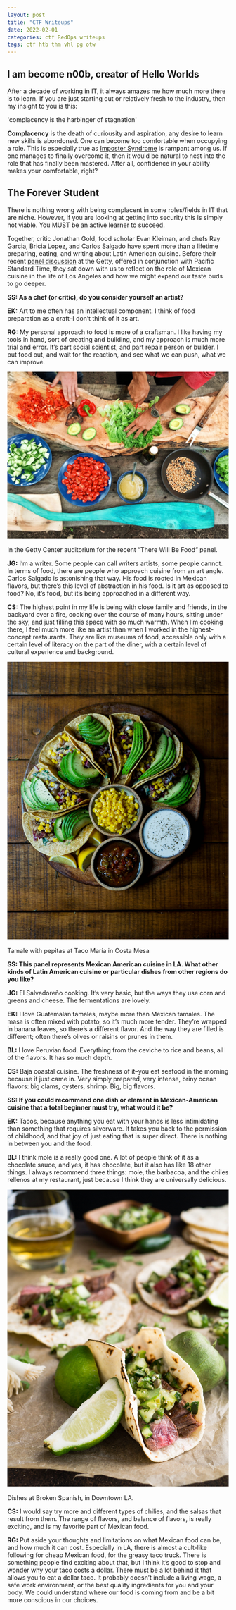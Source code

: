 ```yaml
---
layout: post
title: "CTF Writeups"
date: 2022-02-01
categories: ctf RedOps writeups
tags: ctf htb thm vhl pg otw
---
```



## I am become n00b, creator of Hello Worlds


After a decade of working in IT, it always amazes me how much more there is to learn. If you are just starting out or relatively fresh to the industry, then my insight to you is this:

'complacency is the harbinger of stagnation'

**Complacency** is the death of curiousity and aspiration, any desire to learn new skills is abondoned. One can become too comfortable when occupying a role. This is especially true as [Imposter Syndrome](https://en.wikipedia.org/wiki/Impostor_syndrome)  is rampant among us. If one manages to finally overcome it, then it would be natural to nest into the role that has finally been mastered. After all, confidence in your ability makes your comfortable, right?

## The Forever Student

There is nothing wrong with being complacent in some roles/fields in IT that are niche. However, if you are looking at getting into security this is simply not viable. You MUST be an active learner to succeed.

Together, critic Jonathan Gold, food scholar Evan Kleiman, and chefs Ray Garcia, Bricia Lopez, and Carlos Salgado have spent more than a lifetime preparing, eating, and writing about Latin American cuisine. Before their recent [panel discussion](http://www.getty.edu/visit/cal/events/ev_2035.html) at the Getty, offered in conjunction with Pacific Standard Time, they sat down with us to reflect on the role of Mexican cuisine in the life of Los Angeles and how we might expand our taste buds to go deeper.

**SS: As a chef (or critic), do you consider yourself an artist?**

**EK:** Art to me often has an intellectual component. I think of food preparation as a craft–I don’t think of it as art.

**RG:** My personal approach to food is more of a craftsman. I like having my tools in hand, sort of creating and building, and my approach is much more trial and error. It’s part social scientist, and part repair person or builder. I put food out, and wait for the reaction, and see what we can push, what we can improve.

![Green%20Horned%20&%20Red%20Blooded%20b70b68b84ed34becb8f073fc35f27082/maarten-van-den-heuvel-400626-unsplash.jpg](Green%20Horned%20&%20Red%20Blooded%20b70b68b84ed34becb8f073fc35f27082/maarten-van-den-heuvel-400626-unsplash.jpg)

In the Getty Center auditorium for the recent “There Will Be Food“ panel.

**JG:** I’m a writer. Some people can call writers artists, some people cannot. In terms of food, there are people who approach cuisine from an art angle. Carlos Salgado is astonishing that way. His food is rooted in Mexican flavors, but there’s this level of abstraction in his food. Is it art as opposed to food? No, it’s food, but it’s being approached in a different way.

**CS:** The highest point in my life is being with close family and friends, in the backyard over a fire, cooking over the course of many hours, sitting under the sky, and just filling this space with so much warmth. When I’m cooking there, I feel much more like an artist than when I worked in the highest-concept restaurants. They are like museums of food, accessible only with a certain level of literacy on the part of the diner, with a certain level of cultural experience and background.

![Green%20Horned%20&%20Red%20Blooded%20b70b68b84ed34becb8f073fc35f27082/edgar-castrejon-459814-unsplash.jpg](Green%20Horned%20&%20Red%20Blooded%20b70b68b84ed34becb8f073fc35f27082/edgar-castrejon-459814-unsplash.jpg)

Tamale with pepitas at Taco María in Costa Mesa

**SS: This panel represents Mexican American cuisine in LA. What other kinds of Latin American cuisine or particular dishes from other regions do you like?**

**JG:** El Salvadoreño cooking. It’s very basic, but the ways they use corn and greens and cheese. The fermentations are lovely.

**EK:** I love Guatemalan tamales, maybe more than Mexican tamales. The masa is often mixed with potato, so it’s much more tender. They’re wrapped in banana leaves, so there’s a different flavor. And the way they are filled is different; often there’s olives or raisins or prunes in them.

**BL:** I love Peruvian food. Everything from the ceviche to rice and beans, all of the flavors. It has so much depth.

**CS:** Baja coastal cuisine. The freshness of it–you eat seafood in the morning because it just came in. Very simply prepared, very intense, briny ocean flavors: big clams, oysters, shrimp. Big, big flavors.

**SS: If you could recommend one dish or element in Mexican-American cuisine that a total beginner must try, what would it be?**

**EK:** Tacos, because anything you eat with your hands is less intimidating than something that requires silverware. It takes you back to the permission of childhood, and that joy of just eating that is super direct. There is nothing in between you and the food.

**BL:** I think mole is a really good one. A lot of people think of it as a chocolate sauce, and yes, it has chocolate, but it also has like 18 other things. I always recommend three things: mole, the barbacoa, and the chiles rellenos at my restaurant, just because I think they are universally delicious.

![Green%20Horned%20&%20Red%20Blooded%20b70b68b84ed34becb8f073fc35f27082/christine-siracusa-363257-unsplash.jpg](Green%20Horned%20&%20Red%20Blooded%20b70b68b84ed34becb8f073fc35f27082/christine-siracusa-363257-unsplash.jpg)

Dishes at Broken Spanish, in Downtown LA.

**CS:** I would say try more and different types of chilies, and the salsas that result from them. The range of flavors, and balance of flavors, is really exciting, and is my favorite part of Mexican food.

**RG:** Put aside your thoughts and limitations on what Mexican food can be, and how much it can cost. Especially in LA, there is almost a cult-like following for cheap Mexican food, for the greasy taco truck. There is something people find exciting about that, but I think it’s good to stop and wonder why your taco costs a dollar. There must be a lot behind it that allows you to eat a dollar taco. It probably doesn’t include a living wage, a safe work environment, or the best quality ingredients for you and your body. We could understand where our food is coming from and be a bit more conscious in our choices.

